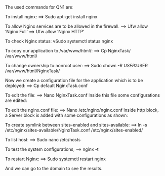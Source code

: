 The used commands for QN1 are:

To install nginx: 
==> Sudo apt-get install nginx

To allow Nginx services are to be allowed in the firewall.
==> Ufw allow ‘Nginx Full’
==> Ufw allow ‘Nginx HTTP’

To check Nginx status:
vSudo systemctl status nginx

To copy our application  to /var/www/html/:
==> Cp NginxTask/ /var/www/html/

To change ownership to nonroot user:
==> Sudo chown -R $USER:$USER /var/www/html/NginxTask/

Now we create a configuration file for the application which is to be deployed:
==> Cp default NginxTask.conf

To edit the file:
==> Nano NginxTask.conf
Inside this file some configurations are edited:

To edit the nginx.conf file:
==> Nano /etc/nginx/nginx.conf
Inside http block, a Server block is added with some configurations as shown:

To create symlink between sites-enabled and sites-available:
==> ln -s /etc/nginx/sites-available/NginxTask.conf /etc/nginx/sites-enabled/

To list host:
==> Sudo nano /etc/hosts

To test the system configurations, 
==> nginx -t

To restart Nginx:
==> Sudo systemctl restart nginx

And we can go to the domain to see the results.
